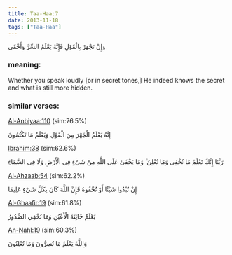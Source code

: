 ```yaml
---
title: Taa-Haa:7
date: 2013-11-18
tags: ["Taa-Haa"]
---
```

وَإِنْ تَجْهَرْ بِالْقَوْلِ فَإِنَّهُ يَعْلَمُ السِّرَّ وَأَخْفَى
### meaning: 
Whether you speak loudly [or in secret tones,] He indeed knows the secret and what is still more hidden.
### similar verses: 

[Al-Anbiyaa:110](/21/110) (sim:76.5%)

إِنَّهُ يَعْلَمُ الْجَهْرَ مِنَ الْقَوْلِ وَيَعْلَمُ مَا تَكْتُمُونَ

[Ibrahim:38](/14/38) (sim:62.6%)

رَبَّنَا إِنَّكَ تَعْلَمُ مَا نُخْفِي وَمَا نُعْلِنُ ۗ وَمَا يَخْفَىٰ عَلَى اللَّهِ مِنْ شَيْءٍ فِي الْأَرْضِ وَلَا فِي السَّمَاءِ

[Al-Ahzaab:54](/33/54) (sim:62.2%)

إِنْ تُبْدُوا شَيْئًا أَوْ تُخْفُوهُ فَإِنَّ اللَّهَ كَانَ بِكُلِّ شَيْءٍ عَلِيمًا

[Al-Ghaafir:19](/40/19) (sim:61.8%)

يَعْلَمُ خَائِنَةَ الْأَعْيُنِ وَمَا تُخْفِي الصُّدُورُ

[An-Nahl:19](/16/19) (sim:60.3%)

وَاللَّهُ يَعْلَمُ مَا تُسِرُّونَ وَمَا تُعْلِنُونَ
